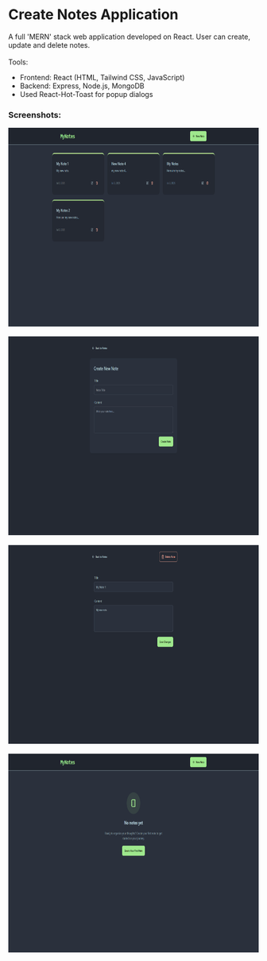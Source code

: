 # Create Notes Application
A full 'MERN' stack web application developed on React. User can create, update and delete notes.
<br> <br>
Tools:
- Frontend: React (HTML, Tailwind CSS, JavaScript)
- Backend: Express, Node.js, MongoDB
- Used React-Hot-Toast for popup dialogs
  
<h3>Screenshots:</h3>

<img src="frontend/public/screenshots/ss-1.png" alt="Screenshot" height="400">  <br> <br> <img src="frontend/public/screenshots/ss-2.png" alt="Screenshot" height="400">
<br> <br> <img src="frontend/public/screenshots/ss-3.png" alt="Screenshot" height="400"> <br> <br> <img src="frontend/public/screenshots/ss-4.png" alt="Screenshot" height="400">
